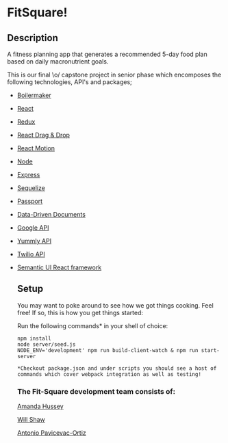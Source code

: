 # FitSquare!
     
## Description
    

A fitness planning app that generates a recommended 5-day food plan based on daily macronutrient goals.

This is our final \o/ capstone project in senior phase which encomposes the following technologies, API's and packages; 
  
  * [Boilermaker](https://github.com/FullstackAcademy/boilermaker)
  * [React](https://reactjs.org/)
  * [Redux](https://redux.js.org/)
  * [React Drag & Drop](http://react-dnd.github.io/react-dnd//)
  * [React Motion](https://github.com/chenglou/react-motion)
  * [Node](https://nodejs.org/en/)
  * [Express](https://expressjs.com/) 
  * [Sequelize](https://github.com/sequelize/sequelize) 
  * [Passport](http://www.passportjs.org/)
  * [Data-Driven Documents](https://d3js.org/)
  * [Google API](https://developers.google.com/)
  * [Yummly API](https://developer.yummly.com/documentation)
  * [Twilio API](https://www.twilio.com/docs/api)
  * [Semantic UI React framework](https://react.semantic-ui.com/introduction)  
    
    ## Setup
     
     You may want to poke around to see how we got things cooking. Feel free!
     If so, this is how you get things started:
     
    Run the following commands* in your shell of choice:
     ```
     npm install
     node server/seed.js
     NODE_ENV='development' npm run build-client-watch & npm run start-server
     
     *Checkout package.json and under scripts you should see a host of commands which cover webpack integration as well as testing! 
     ```
    
    ### The Fit-Square development team consists of:
    [Amanda Hussey](https://github.com/amandahussey)
    
    [Will Shaw](https://github.com/wrcs505)
    
    [Antonio Pavicevac-Ortiz](https://github.com/antonioOrtiz)
